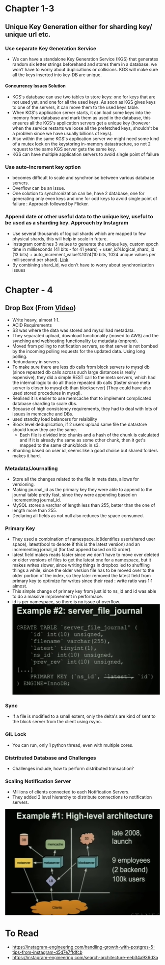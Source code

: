 # Chapter 1-3
## Unique Key Generation either for sharding key/ unique url etc.

### Use separate Key Generation Service
- We can have a standalone Key Generation Service (KGS) that generates random six letter strings beforehand and stores them in a database.  we won’t have to worry about duplications or collisions. KGS will make sure all the keys inserted into key-DB are unique.

#### Concurrency Issues Solution
- KGS's database can use two tables to store keys: one for keys that are not used yet, and one for all the used keys. As soon as KGS gives keys to one of the servers, it can move them to the used keys table. 
- When KGS's application server starts, it can load some keys into the memory from database and mark them as used in the database, this ensures all the KGS's application servers get a unique key (however when the service restarts we loose all the prefetched keys, shouldn't be a problem since we have usually billions of keys).
- Also within the same KGS's application server we might need some kind of a mutex lock on the keystoring in-memory datastructure, so not 2 request to the same KGS server gets the same key. 
- KGS can have multiple application servers to avoid single point of failure

### Use auto-increment key option
- becomes difficult to scale and synchronise between various database servers.
- Overflow can be an issue.
- One solution to synchronization can be, have 2 database, one for generating only even keys and one for odd keys to avoid single point of failure : Approach followed by Flicker.

### Append date or other useful data to the unique key, useful to be used as a sharding key. Approach by Instagram
- Use several thousands of logical shards which are mapped to few physical shards, this will help in scale in future.
- Instagram combines 3 values to generate the unique key, custom epoch time in milliseconds (41 bits - for 41 years) + user_id%logical_shard_id (13 bits) + auto_increment_value%1024(10 bits, 1024 unique values per millisecond per shard). [Link](https://instagram-engineering.com/sharding-ids-at-instagram-1cf5a71e5a5c)
- By combining shard_id, we don't have to worry about synchronization issues

# Chapter - 4
## Drop Box (From [Video](https://www.youtube.com/watch?v=PE4gwstWhmc))
- Write heavy, almost 1:1.
- ACID Requirements
- S3 was where the data was stored and mysql had metadata.
- They separated upload, download functionality (moved to AWS) and the synching and webhosting functionality i.e metadata (onprem). 
- Moved from polling to notification servers, so that server is not bombed by the incoming polling requests for the updated data. Using long polling.
- Redundancy in servers.
- To make sure there are less db calls from block servers to mysql db (since repeated db calls across such large distances is really expensive), they did a simple REST call to the meta servers, which had the internal logic to do all those repeated db calls (faster since meta server is closer to mysql db than blockserver) (They could have also used stored procedures in mysql).
- Realised it is easier to use memcache that to implement complicated database sharding to scale dbs.
- Because of high consistency requirements, they had to deal with lots of issues in memcache and DBs.
- used standby load balancers for relaibility
- Block level deduplication, if 2 users upload same file the datastore should know they are the same.
  - Each file is divided into chunks and a hash of the chunk is calculated and if it is already the same as some other chunk, then it get's mapped to the same chunk/block in s3.
- Sharding based on user id, seems like a good choice but shared folders makes it hard.

### Metadata/Journalling
- Store all the changes related to the file in meta data, allows for versioning.
- Making journal_id as the primary key they were able to append to the journal table pretty fast, since they were appending based on incrementing journal_id.
- MySQL stores a varchar of length less than 255, better than the one of length more than 255.
- Declaring all fields as not null also reduces the space consumed.

### Primary Key
- They used a combination of namespace_id(identifies user/shared user space), latest(bool to denote if this is the latest version) and an incrementing jornal_id (for fast append based on ID order).
- latest field makes reads faster since we don't have to move over deleted or older versions of files to get the latest one for a namespace, but it makes writes slower, since writing things in dropbox led to shuffling things a while, since the older version file has to be moved over to the older portion of the index, so they later removed the latest field from primary key to optimize for writes since their read : write ratio was 1:1 almost.
- This simple change of primary key from just id to ns_id and id was able to do a massive improvement in performace.
- id is per namespace, so there is no issue of overflow.
![](res/dropbox_2.jpg)

### Sync
- If a file is modified to a small extent, only the delta's are kind of sent to the block server from the client using rsync.
### GIL Lock
- You can run, only 1 python thread, even with multiple cores.
### Distributed Database and Challenges
- Challenges include, how to perform distributed transaction?
### Scaling Notification Server
- Millions of clients connected to each Notification Servers.
- They added 2 level hierarchy to distribute connections to notification servers.



![](res/dropbox_1.jpg)

# To Read
- https://instagram-engineering.com/handling-growth-with-postgres-5-tips-from-instagram-d5d7e7ffdfcb
- https://instagram-engineering.com/search-architecture-eeb34a936d3a